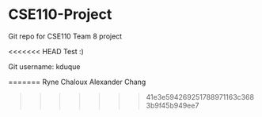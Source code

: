 CSE110-Project
==============

Git repo for CSE110 Team 8 project

<<<<<<< HEAD
Test :)


Git username: kduque

=======
Ryne Chaloux
Alexander Chang

>>>>>>> 41e3e594269251788971163c3683b9f45b949ee7
